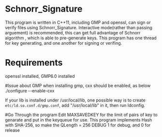 # Schnorr_Signature
This program is written in C++11, including GMP and openssl,
can sign or verify files using Schnorr_Signature.
Interactive mode(rather than passing arguement) is recommended, this can get full advantage of Schnorr algorithm
, which is able to pre-generate keys.
This program has one thread for key generating, and one another for signing or verifing.



# Requirements
openssl installed, GMP6.0 installed

#Issue about GMP
when installing gmp, cxx should be enabled, as below
./configure --enable-cxx

If your lib is installed under /usr/local/lib, 
one possible way is to create `etc/ld.so.conf.d/gmp.conf`, add "/usr/local/lib" in it, then run ldconfig.

#Go Through the program
Edit MAXSAVEDKEY for the limit of pairs of key to genarate and put in the keyqueue for use.
This program implements Hash with SHA-256, so make the QLength = 256
DEBUG 1 for debug, and 0 for release
